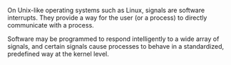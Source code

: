 On Unix-like operating systems such as Linux, signals are software interrupts. They provide a way for the user (or a process) to directly communicate with a process.

Software may be programmed to respond intelligently to a wide array of signals, and certain signals cause processes to behave in a standardized, predefined way at the kernel level.
